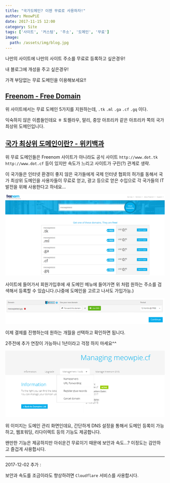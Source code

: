 ```yaml
---
title: "국가도메인? 이젠 무료로 사용하자!"
author: MeowPiE
date: 2017-11-15 12:00
category: Site
tags: ['사이트', '커스텀', '주소', '도메인', '무료']
image:
  path: /assets/img/blog.jpg
---
```


나만의 사이트에 나만의 사이트 주소를 무료로 등록하고 싶은경우!

내 블로그에 개성을 주고 싶은경우!

가격 부담없는 무료 도메인을 이용해보세요!!

## [Freenom - Free Domain](http://www.freenom.com/)

위 사이트에서는 무료 도메인 5가지를 지원하는데, `.tk` `.ml` `.ga` `.cf` `.gq` 이다.

익숙하지 않은 이름들인데요 ㅎ 토켈라우, 말리, 중앙 아프리카 같은 아프리카 쪽의 국가 최상위 도메인입니다.

## [국가 최상위 도메인이란? - 위키백과](https://ko.wikipedia.org/wiki/%EA%B5%AD%EA%B0%80_%EC%BD%94%EB%93%9C_%EC%B5%9C%EC%83%81%EC%9C%84_%EB%8F%84%EB%A9%94%EC%9D%B8/)

위 무료 도메인들은 Freenom 사이트가 아니라도 공식 사이트 `http://www.dot.tk` `http://www.dot.cf` 등이 있지만 속도가 느리고 사이트가 구린(?) 관계로 생략.

이 국가들은 인터넷 환경이 좋지 않은 국가들에게 국제 인터넷 협회의 허가를 동해서 국가 최상위 도메인을 사용자들이 무료로 얻고, 광고 등으로 얻은 수입으로 각 국가들의 IT 발전을 위해 사용한다고 하네요...

![도메인 사용가능 여부 체크](/assets/img/2017-11-15-use-free-domain/freenom_domain_check.png)

사이트에 들어가서 회원가입후에 새 도메인 메뉴에 들어가면 위 처럼 원하는 주소를 검색해서 등록할 수 있습니다.(나중에 도메인을 고르고 나서도 가입가능.)

![체크아웃 결제화면](/assets/img/2017-11-15-use-free-domain/checkout.png)

이제 결제를 진행하는데 원하는 개월을 선택하고 확인하면 됩니다.

2주전에 추가 연장이 가능하니 1년이라고 걱정 하지 마세요^^

![관리화면](/assets/img/2017-11-15-use-free-domain/managing.png)

위 이미지는 도메인 관리 화면인데요, 간단하게 DNS 설정을 통해서 도메인 등록이 가능하고, 웹포워딩, 리다이렉트 등의 기능도 제공합니다.

왠만한 기능은 제공하지만 아쉬운건 무료이기 때문에 보안과 속도...? 이정도는 감안하고 즐겁게 사용합시다.

---

2017-12-02 추가 :

보안과 속도를 조금이라도 향상하려면 `Cloudflare` 서비스를 사용합시다.
